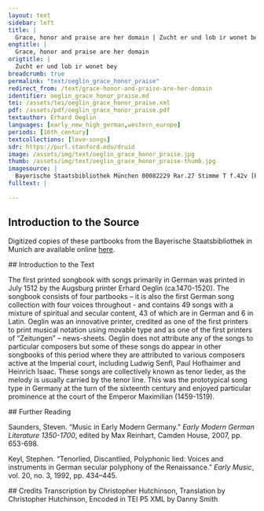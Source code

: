 ```yaml
---
layout: text
sidebar: left
title: |
  Grace, honor and praise are her domain | Zucht er und lob ir wonet bey
engtitle: |
  Grace, honor and praise are her domain
origtitle: |
  Zucht er und lob ir wonet bey
breadcrumb: true
permalink: "text/oeglin_grace_honor_praise"
redirect_from: /text/grace-honor-and-praise-are-her-domain
identifier: oeglin_grace_honor_praise.md
tei: /assets/tei/oeglin_grace_honor_praise.xml
pdf: /assets/pdf/oeglin_grace_honor_praise.pdf
textauthor: Erhard Oeglin
languages: [early_new_high_german,western_europe]
periods: [16th_century]
textcollections: [love-songs]
sdr: https://purl.stanford.edu/druid 
image: /assets/img/text/oeglin_grace_honor_praise.jpg
thumb: /assets/img/text/oeglin_grace_honor_praise-thumb.jpg
imagesource: |
  Bayerische Staatsbibliothek München 00082229 Rar.27 Stimme T f.42v [Public Domain]
fulltext: |
  
--- 
```

## Introduction to the Source 
<p>Digitized copies of these partbooks from the Bayerische Staatsbibliothek in Munich are available online <a href="https://stimmbuecher.digitale-sammlungen.de//view?id=bsb00082229">here</a>.</p>
## Introduction to the Text 
<p>The first printed songbook with songs primarily in German was printed in July 1512 by the Augsburg printer Erhard Oeglin (ca.1470-1520). The songbook consists of four partbooks – it is also the first German song collection with four voices throughout - and contains 49 songs with a mixture of spiritual and secular content, 43 of which are in German and 6 in Latin. Oeglin was an innovative printer, credited as one of the first printers to print musical notation using movable type and as one of the first printers of “Zeitungen” – news-sheets. Oeglin does not attribute any of the songs to particular composers but some of these songs do appear in other songbooks of this period where they are attributed to various composers active at the Imperial court, including Ludwig Senfl, Paul Hofhaimer and Heinrich Isaac. These songs are collectively known as tenor lieder, as the melody is usually carried by the tenor line. This was the prototypical song type in Germany at the turn of the sixteenth century and enjoyed particular prominence at the court of the Emperor Maximilian (1459-1519).</p>
## Further Reading 
<p>Saunders, Steven. “Music in Early Modern Germany.” <em>Early Modern German Literature 1350-1700</em>, edited by Max Reinhart, Camden House, 2007, pp. 653-698.</p> <p>Keyl, Stephen. “Tenorlied, Discantlied, Polyphonic lied: Voices and instruments in German secular polyphony of the Renaissance.” <em>Early Music</em>, vol. 20, no. 3, 1992, pp. 434–445.</p>
## Credits
Transcription by Christopher Hutchinson, Translation by Christopher Hutchinson, Encoded in TEI P5 XML by Danny Smith
